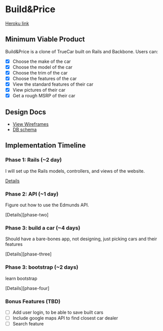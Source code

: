 # Build&Price

[Heroku link][heroku]

[heroku]: http://flux-capacitr.herokuapp.com

## Minimum Viable Product
Build&Price is a clone of TrueCar built on Rails and Backbone. Users can:

- [x] Choose the make of the car
- [x] Choose the model of the car
- [x] Choose the trim of the car
- [x] Choose the features of the car
- [x] View the standard features of their car
- [x] View pictures of their car
- [x] Get a rough MSRP of their car

## Design Docs
* [View Wireframes][views]
* [DB schema][schema]

[views]: ./docs/views.md
[schema]: ./docs/schema.md

## Implementation Timeline

### Phase 1: Rails (~2 day)
I will set up the Rails models, controllers, and views of the website.

[Details][phase-one]

### Phase 2: API (~1 day)
Figure out how to use the Edmunds API.

[Details][phase-two]

### Phase 3: build a car (~4 days)
Should have a bare-bones app, not designing, just picking cars and their features

[Details][phase-three]

### Phase 3: bootstrap (~2 days)
learn bootstrap

[Details][phase-four]

### Bonus Features (TBD)
- [ ] Add user login, to be able to save built cars
- [ ] Include google maps API to find closest car dealer
- [ ] Search feature

[phase-one]: ./docs/phases/phase1.md
